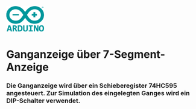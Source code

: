 <img src="logo.png" width= "100">

# Ganganzeige über 7-Segment-Anzeige

### Die Ganganzeige wird über ein Schieberegister 74HC595 angesteuert. Zur Simulation des eingelegten Ganges wird ein DIP-Schalter verwendet.